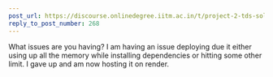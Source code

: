 ```yaml
---
post_url: https://discourse.onlinedegree.iitm.ac.in/t/project-2-tds-solver-discussion-thread/169029/271
reply_to_post_number: 268
---
```

What issues are you having? I am having an issue deploying due it either using up all the memory while installing dependencies or hitting some other limit. I gave up and am now hosting it on render.